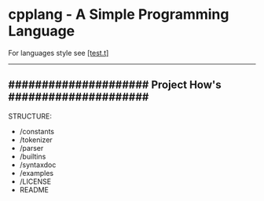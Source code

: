 # cpplang - A Simple Programming Language 
For languages style see [[test.t]](/test.t)

---
##################### Project How's #####################
---

STRUCTURE:

- /constants
- /tokenizer
- /parser
- /builtins
- /syntaxdoc
- /examples
- /LICENSE
- README
